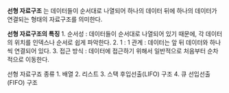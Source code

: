**선형 자료구조** 는 데이터들이 순서대로 나열되어 하나의 데이터 뒤에 하나의 데이터가 연결되는 형태의 자료구조를 의미한다.

**선형 자료구조의 특징**
	1. 순서성 : 데이터들이 순서대로 나열되어 있기 때문에, 각 데이터의 위치를 인덱스나 순서로 쉽게 파악한다. 
	2. 1 : 1 관계 : 데이터는 앞 뒤 데이터와 하나씩 연결되어 있다.
	3. 접근 방식 : 데이터에 접근하기 위해서 일반적으로 처음부터 순차적으로 이동한다. 

선형 자료구죠 종류 
	1.	배열
	2.	리스트
	3.	스택 후입선출(LIFO) 구조
	4.	큐 선입선출(FIFO) 구조